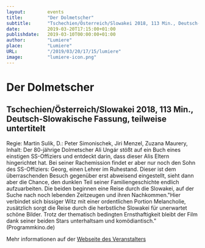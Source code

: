 ```yaml
---
layout:        events
title:         "Der Dolmetscher"
subtitle:      "Tschechien/Österreich/Slowakei 2018, 113 Min., Deutsch-Slowakische Fassung, teilweise untertitelt"
date:          2019-03-20T17:15:00+01:00
publishdate:   2019-03-10T00:00:00+01:00
author:        "Lumiere"
place:         "Lumiere"
URL:           "/2019/03/20/17/15/lumiere"
image:         "lumiere-icon.png"
---
```


Der Dolmetscher
===========

Tschechien/Österreich/Slowakei 2018, 113 Min., Deutsch-Slowakische Fassung, teilweise untertitelt
-----------

Regie: Martin Sulik, D.: Peter Simonischek, Jiri Menzel, Zuzana Maurery, Inhalt: Der 80-jährige Dolmetscher Ali Ungár stößt auf ein Buch eines einstigen SS-Offiziers und entdeckt darin, dass dieser Alis Eltern hingerichtet hat. Bei seiner Rachemission findet er aber nur noch den Sohn des SS-Offiziers: Georg, einen Lehrer im Ruhestand. Dieser ist dem überraschenden Besuch gegenüber erst abweisend eingestellt, sieht dann aber die Chance, den dunklen Teil seiner Familiengeschichte endlich aufzuarbeiten. Die beiden beginnen eine Reise durch die Slowakei, auf der Suche nach noch lebenden Zeitzeugen und ihren Nachkommen."Hier verbindet sich bissiger Witz mit einer ordentlichen Portion Melancholie, zusätzlich sorgt die Reise durch die herbstliche Slowakei für unerwartet schöne Bilder. Trotz der thematisch bedingten Ernsthaftigkeit bleibt der Film dank seiner beiden Stars unterhaltsam und komödiantisch." (Programmkino.de)

Mehr informationen auf der [Webseite des Veranstalters](http://www.lumiere.de/19/03/dolmetscher.htm)
